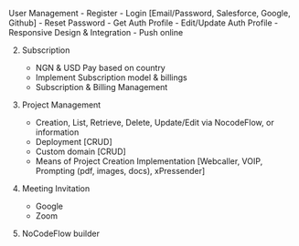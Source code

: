 User Management
    - Register
    - Login [Email/Password, Salesforce, Google, Github]
    - Reset Password
    - Get Auth Profile
    - Edit/Update Auth Profile
    - Responsive Design & Integration
    - Push online

2. Subscription
    - NGN & USD Pay based on country
    - Implement Subscription model & billings
    - Subscription & Billing Management

3. Project Management
    - Creation, List, Retrieve, Delete, Update/Edit via NocodeFlow, or information
    - Deployment [CRUD]
    - Custom domain [CRUD]
    - Means of Project Creation Implementation [Webcaller, VOIP, Prompting (pdf, images, docs), xPressender]

4. Meeting Invitation
    - Google
    - Zoom

5. NoCodeFlow builder
